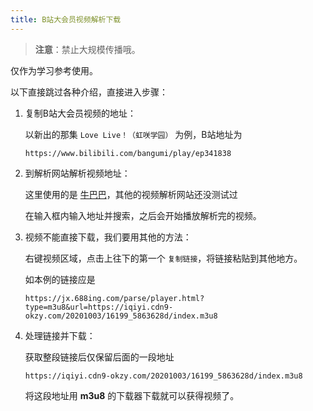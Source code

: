 ```yaml
---
title: B站大会员视频解析下载
---
```


> **注意**：禁止大规模传播哦。

仅作为学习参考使用。

以下直接跳过各种介绍，直接进入步骤：

1. 复制B站大会员视频的地址：

   以新出的那集 `Love Live！（虹咲学园）` 为例，B站地址为

   ```
   https://www.bilibili.com/bangumi/play/ep341838
   ```

2. 到解析网站解析视频地址：

   这里使用的是 [牛巴巴](http://mv.688ing.com/?t=1573377174900)，其他的视频解析网站还没测试过

   在输入框内输入地址并搜索，之后会开始播放解析完的视频。

3. 视频不能直接下载，我们要用其他的方法：

   右键视频区域，点击上往下的第一个 `复制链接`，将链接粘贴到其他地方。

   如本例的链接应是

   ```
   https://jx.688ing.com/parse/player.html?type=m3u8&url=https://iqiyi.cdn9-okzy.com/20201003/16199_5863628d/index.m3u8
   ```

4. 处理链接并下载：

   获取整段链接后仅保留后面的一段地址

   ```
   https://iqiyi.cdn9-okzy.com/20201003/16199_5863628d/index.m3u8
   ```

   将这段地址用 **m3u8** 的下载器下载就可以获得视频了。

